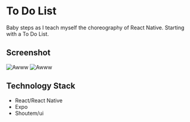 # To Do List
Baby steps as I teach myself the choreography of React Native. Starting with a To Do List.

## Screenshot

![Awww](https://i.imgur.com/YSqUN7t.png "Yeah")
![Awww](https://i.imgur.com/awIBLjc.png "Yeah")

## Technology Stack
- React/React Native
- Expo
- Shoutem/ui